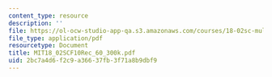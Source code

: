 ```yaml
---
content_type: resource
description: ''
file: https://ol-ocw-studio-app-qa.s3.amazonaws.com/courses/18-02sc-multivariable-calculus-fall-2010/2bc7a4d6f2c9a36637fb3f71a8b9dbf9_MIT18_02SCF10Rec_60_300k.pdf
file_type: application/pdf
resourcetype: Document
title: MIT18_02SCF10Rec_60_300k.pdf
uid: 2bc7a4d6-f2c9-a366-37fb-3f71a8b9dbf9
---
```

